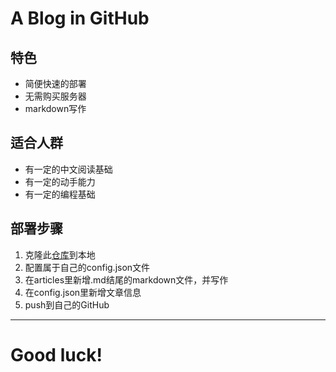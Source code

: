 # A Blog in GitHub
## 特色
* 简便快速的部署
* 无需购买服务器
* markdown写作

## 适合人群
* 有一定的中文阅读基础
* 有一定的动手能力
* 有一定的编程基础

## 部署步骤
1. 克隆此[仓库](https://github.com/freetes/A-Blog-in-GitHub)到本地
2. 配置属于自己的config.json文件
3. 在articles里新增.md结尾的markdown文件，并写作
4. 在config.json里新增文章信息
5. push到自己的GitHub

***

# Good luck!